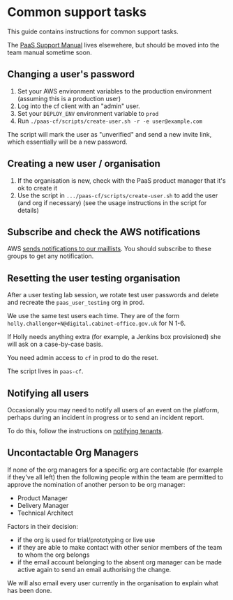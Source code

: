 # Common support tasks

This guide contains instructions for common support tasks.

The [PaaS Support Manual](https://docs.google.com/document/d/1Ui0MQtZbZnRCIj4RUdqCPU6PdWvfqY9FNf7Ou3OE99w) lives elsewehere, but should be moved into the team manual sometime soon.

## Changing a user's password

1. Set your AWS environment variables to the production environment
   (assuming this is a production user)
2. Log into the cf client with an "admin" user.
3. Set your `DEPLOY_ENV` environment variable to `prod`
4. Run `./paas-cf/scripts/create-user.sh -r -e user@example.com`

The script will mark the user as "unverified" and send a new invite
link, which essentially will be a new password.

## Creating a new user / organisation

1. If the organisation is new, check with the PaaS product manager that it's ok to create it
2. Use the script in `.../paas-cf/scripts/create-user.sh` to add the user (and org if necessary) (see the usage instructions in the script for details)

## Subscribe and check the AWS notifications

AWS [sends notifications to our maillists](/team/responding_to_aws_alert/). You should subscribe to these groups to get any notification.

## Resetting the user testing organisation

After a user testing lab session, we rotate test user passwords and delete and recreate the `paas_user_testing` org in prod.

We use the same test users each time. They are of the form `holly.challenger+N@digital.cabinet-office.gov.uk` for N 1-6.

If Holly needs anything extra (for example, a Jenkins box provisioned) she will ask on a case-by-case basis.

You need admin access to `cf` in prod to do the reset.

The script lives in `paas-cf`.

## Notifying all users

Occasionally you may need to notify all users of an event on the platform, perhaps during an incident in progress or to send an incident report.

To do this, follow the instructions on [notifying tenants](/team/notifying_tenants/).

## Uncontactable Org Managers

If none of the org managers for a specific org are contactable (for example if they've all left) then the following people within the team are permitted to approve the nomination of another person to be org manager:

- Product Manager
- Delivery Manager
- Technical Architect

Factors in their decision:

- if the org is used for trial/prototyping or live use
- if they are able to make contact with other senior members of the team to whom the org belongs
- if the email account belonging to the absent org manager can be made active again to send an email authorising the change.

We will also email every user currently in the organisation to explain what has been done.
